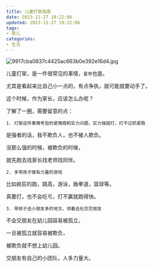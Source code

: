 ```yaml
---
title: 儿童打架指南
date: 2023-11-27 19:22:06
updated: 2023-11-27 19:22:06
tags:
- 育儿
categories:
- 生活
---
```


![9917cba0837c4425ac663b0e392e16d4.jpg](https://s2.loli.net/2023/11/27/qCmcLRVGFbEXxUH.jpg)

儿童打架，是一件很常见的事情，`星奇`也是。

尤其是看起来比自己小一点的，有点争执，就可能就要动手了。

这个时候，作为家长，应该怎么办呢？

了解了一圈，需要留意的点：

`1. 打架这件事情考验的是情商和实力问题，实力强就打，打不过抓紧跑`

是强者的话，我不欺负人，也不被人欺负。

没那么强的时候，被欺负的时候，

就先跑去找家长找老师找同伴。

`2. 多带孩子做有力量的游戏`

比如疯狂的跑，跳高，游泳，跆拳道，篮球等。

真要打，也不会吃亏，打不赢就跑得快。

`3. 带孩子去小朋友多的地方，领着去社交交朋友`

不会交朋友在幼儿园容易被孤立，

一旦被孤立就容易被欺负，

被欺负就不想上幼儿园。

交朋友有自己的小团队，人多力量大。

